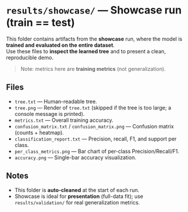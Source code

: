 # `results/showcase/` — Showcase run (train == test)

This folder contains artifacts from the **showcase** run, where the model is **trained and evaluated on the entire dataset**.  
Use these files to **inspect the learned tree** and to present a clean, reproducible demo.  
> Note: metrics here are **training metrics** (not generalization).

## Files
- `tree.txt` — Human-readable tree.
- `tree.png` — Render of `tree.txt` (skipped if the tree is too large; a console message is printed).
- `metrics.txt` — Overall training accuracy.
- `confusion_matrix.txt` / `confusion_matrix.png` — Confusion matrix (counts + heatmap).
- `classification_report.txt` — Precision, recall, F1, and support per class.
- `per_class_metrics.png` — Bar chart of per-class Precision/Recall/F1.
- `accuracy.png` — Single-bar accuracy visualization.

## Notes
- This folder is **auto-cleaned** at the start of each run.
- Showcase is ideal for **presentation** (full-data fit); use `results/validation/` for real generalization metrics.